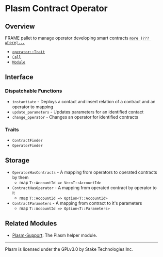 # Plasm Contract Operator


## Overview

FRAME pallet to manage operator developing smart contracts [`more (??? where)...`](https://docs.plasmnet.io)

- [`operator::Trait`](./trait.Trait.html)
- [`Call`](./enum.Call.html)
- [`Module`](./struct.Module.html)

## Interface

### Dispatchable Functions

* `instantiate` - Deploys a contact and insert relation of a contract and an operator to mapping
* `update_parameters` - Updates parameters for an identified contact
* `change_operator` - Changes an operator for identified contracts

### Traits
* `ContractFinder`
* `OperatorFinder`

## Storage 

* `OperatorHasContracts` - A mapping from operators to operated contracts by them
    * map `T::AccountId => Vec<T::AccountId>`
* `ContractHasOperator` - A mapping from operated contract by operator to it
    * map `T::AccountId => Option<T::AccountId>`
* `ContractParameters` - A mapping from contract to it's parameters
    * map `T::AccountId => Option<T::Parameters>`

## Related Modules

- [Plasm-Support](../plasm-support/README.md): The Plasm helper module.



* * *

Plasm is licensed under the GPLv3.0 by Stake Technologies Inc.